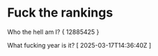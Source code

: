 # Fuck the rankings

Who the hell am I?
{ 12885425 }

What fucking year is it?
[ 2025-03-17T14:36:40Z ]
